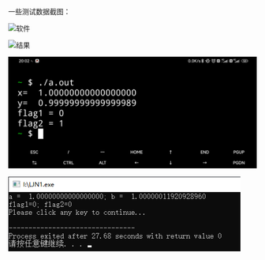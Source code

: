 一些测试数据截图：

![软件](https://github.com/JiangNanDream/CPP-Learn/blob/main/Course/image/1.jpg)

![结果](https://github.com/JiangNanDream/CPP-Learn/blob/main/Course/image/2.jpg)

![Termux Clang](https://github.com/JiangNanDream/CPP-Learn/blob/main/Course/image/Termux%20clang.jpg)

![Dev-C++ 6.3](https://github.com/JiangNanDream/CPP-Learn/blob/main/Course/image/Dev-C%2B%2B%206.3.png)